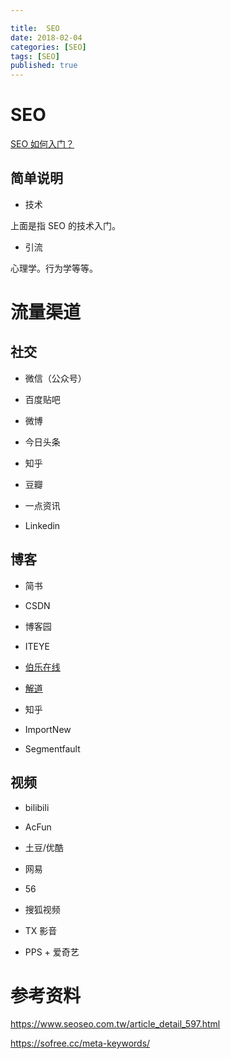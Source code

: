 ```yaml
---

title:  SEO
date: 2018-02-04
categories: [SEO]
tags: [SEO]
published: true
---
```



# SEO

[SEO 如何入门？](https://www.zhihu.com/question/19808544/answer/18476431)


## 简单说明

- 技术

上面是指 SEO 的技术入门。

- 引流

心理学。行为学等等。


# 流量渠道

## 社交

- 微信（公众号）

- 百度贴吧

- 微博

- 今日头条

- 知乎

- 豆瓣

- 一点资讯

- Linkedin
 
## 博客
 
- 简书

- CSDN

- 博客园

- ITEYE

- [伯乐在线](http://blog.jobbole.com/110593/)

- [解道](http://www.jdon.com/)

- 知乎

- ImportNew

- Segmentfault

## 视频

- bilibili

- AcFun

- 土豆/优酷

- 网易

- 56

- 搜狐视频

- TX 影音

- PPS + 爱奇艺


# 参考资料

https://www.seoseo.com.tw/article_detail_597.html

https://sofree.cc/meta-keywords/

